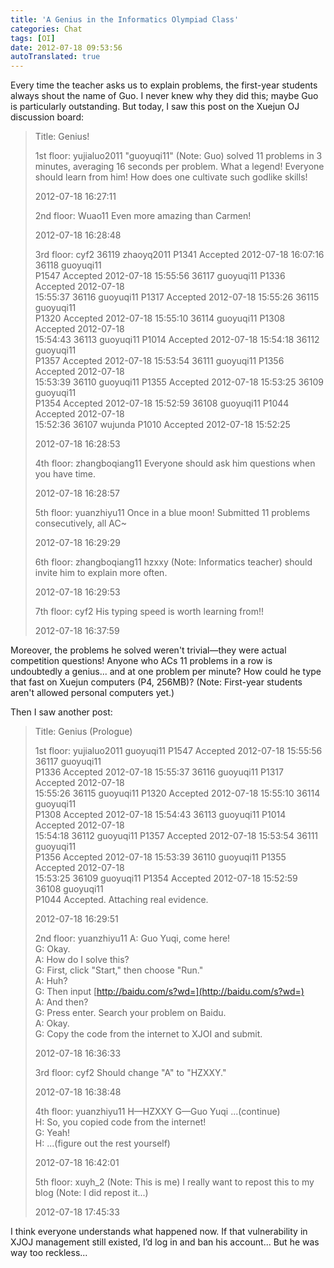 ```yaml
---
title: 'A Genius in the Informatics Olympiad Class'
categories: Chat
tags: [OI]
date: 2012-07-18 09:53:56
autoTranslated: true
---
```



Every time the teacher asks us to explain problems, the first-year students always shout the name of Guo. I never knew why they did this; maybe Guo is particularly outstanding. But today, I saw this post on the Xuejun OJ discussion board:

<blockquote>
Title: Genius!

1st floor: yujialuo2011 "guoyuqi11" (Note: Guo) solved 11 problems in 3 minutes, averaging 16 seconds per problem. What a legend! Everyone should learn from him! How does one cultivate such godlike skills!  

2012-07-18 16:27:11  

2nd floor: Wuao11 Even more amazing than Carmen!  

2012-07-18 16:28:48  

3rd floor: cyf2 36119 zhaoyq2011 P1341 Accepted 2012-07-18 16:07:16 36118 guoyuqi11  
P1547 Accepted 2012-07-18 15:55:56 36117 guoyuqi11 P1336 Accepted 2012-07-18  
15:55:37 36116 guoyuqi11 P1317 Accepted 2012-07-18 15:55:26 36115 guoyuqi11  
P1320 Accepted 2012-07-18 15:55:10 36114 guoyuqi11 P1308 Accepted 2012-07-18  
15:54:43 36113 guoyuqi11 P1014 Accepted 2012-07-18 15:54:18 36112 guoyuqi11  
P1357 Accepted 2012-07-18 15:53:54 36111 guoyuqi11 P1356 Accepted 2012-07-18  
15:53:39 36110 guoyuqi11 P1355 Accepted 2012-07-18 15:53:25 36109 guoyuqi11  
P1354 Accepted 2012-07-18 15:52:59 36108 guoyuqi11 P1044 Accepted 2012-07-18  
15:52:36 36107 wujunda P1010 Accepted 2012-07-18 15:52:25  

2012-07-18 16:28:53  

4th floor: zhangboqiang11 Everyone should ask him questions when you have time.  

2012-07-18 16:28:57  

5th floor: yuanzhiyu11 Once in a blue moon! Submitted 11 problems consecutively, all AC~  

2012-07-18 16:29:29  

6th floor: zhangboqiang11 hzxxy (Note: Informatics teacher) should invite him to explain more often.  

2012-07-18 16:29:53  

7th floor: cyf2 His typing speed is worth learning from!!  

2012-07-18 16:37:59  

</blockquote>

Moreover, the problems he solved weren't trivial—they were actual competition questions! Anyone who ACs 11 problems in a row is undoubtedly a genius... and at one problem per minute? How could he type that fast on Xuejun computers (P4, 256MB)? (Note: First-year students aren't allowed personal computers yet.)

Then I saw another post:

<blockquote>
Title: Genius (Prologue)

1st floor: yujialuo2011 guoyuqi11 P1547 Accepted 2012-07-18 15:55:56 36117 guoyuqi11  
P1336 Accepted 2012-07-18 15:55:37 36116 guoyuqi11 P1317 Accepted 2012-07-18  
15:55:26 36115 guoyuqi11 P1320 Accepted 2012-07-18 15:55:10 36114 guoyuqi11  
P1308 Accepted 2012-07-18 15:54:43 36113 guoyuqi11 P1014 Accepted 2012-07-18  
15:54:18 36112 guoyuqi11 P1357 Accepted 2012-07-18 15:53:54 36111 guoyuqi11  
P1356 Accepted 2012-07-18 15:53:39 36110 guoyuqi11 P1355 Accepted 2012-07-18  
15:53:25 36109 guoyuqi11 P1354 Accepted 2012-07-18 15:52:59 36108 guoyuqi11  
P1044 Accepted. Attaching real evidence.  

2012-07-18 16:29:51  

2nd floor: yuanzhiyu11 A: Guo Yuqi, come here!  
G: Okay.  
A: How do I solve this?  
G: First, click "Start," then choose "Run."  
A: Huh?  
G: Then input [http://baidu.com/s?wd=](http://baidu.com/s?wd=)  
A: And then?  
G: Press enter. Search your problem on Baidu.  
A: Okay.  
G: Copy the code from the internet to XJOI and submit.  

2012-07-18 16:36:33  

3rd floor: cyf2 Should change "A" to "HZXXY."  

2012-07-18 16:38:48  

4th floor: yuanzhiyu11 H—HZXXY G—Guo Yuqi ...(continue)  
H: So, you copied code from the internet!  
G: Yeah!  
H: ...(figure out the rest yourself)  

2012-07-18 16:42:01  

5th floor: xuyh_2 (Note: This is me) I really want to repost this to my blog (Note: I did repost it...)  

2012-07-18 17:45:33  

</blockquote>

I think everyone understands what happened now. If that vulnerability in XJOJ management still existed, I’d log in and ban his account... But he was way too reckless...
```
